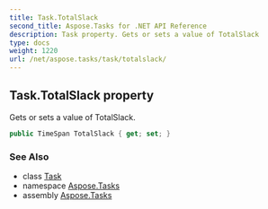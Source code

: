 ```yaml
---
title: Task.TotalSlack
second_title: Aspose.Tasks for .NET API Reference
description: Task property. Gets or sets a value of TotalSlack
type: docs
weight: 1220
url: /net/aspose.tasks/task/totalslack/
---
```

## Task.TotalSlack property

Gets or sets a value of TotalSlack.

```csharp
public TimeSpan TotalSlack { get; set; }
```

### See Also

* class [Task](../)
* namespace [Aspose.Tasks](../../task/)
* assembly [Aspose.Tasks](../../../)


